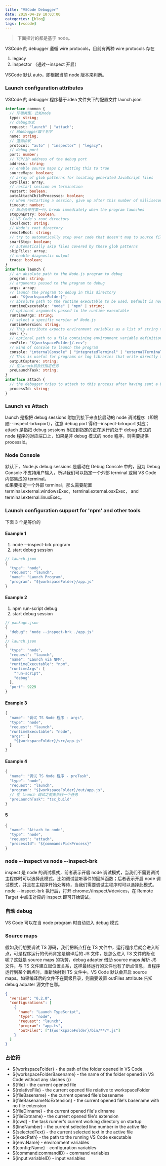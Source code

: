 ```yaml
---
title: "VSCode Debugger"
date: 2019-04-19 10:03:00
categories: [blog]
tags: [vscode]
---
```


> 下面探讨的都是基于 node。

VSCode 的 debugger 遵循 wire protocols，目前有两种 wire protocols 存在

1. legacy
2. inspector （通过--inspect 开启）

VSCode 默认 auto，即根据当前 node 版本来判断。

### Launch configuration attributes

VSCode 的 debugger 程序基于.idea 文件夹下的配置文件 launch.json

```ts
interface common {
  // 环境类型，比如node
  type: string;
  // debug方式
  request: "launch" | "attach";
  // 给debugger取个名字
  name: string;
  // 遵循协议
  protocol: "auto" | "inspector" | "legacy";
  // debug port
  port: number;
  // TCP/IP address of the debug port
  address: string;
  // enable source maps by setting this to true
  sourceMaps: boolean;
  // array of glob patterns for locating generated JavaScript files
  outFiles: array;
  // restart session on termination
  restart: boolean;
  autoAttachChildProcesses: boolean;
  // when restarting a session, give up after this number of milliseconds
  timeout: number;
  // 断点会停在第一行，break immediately when the program launches
  stopOnEntry: boolean;
  // VS Code's root directory
  localRoot: string;
  // Node's root directory
  remoteRoot: string;
  // try to automatically step over code that doesn't map to source files
  smartStep: boolean;
  // automatically skip files covered by these glob patterns
  skipFiles: array;
  // enable diagnostic output
  trace: boolean;
}
interface launch {
  // an absolute path to the Node.js program to debug
  program: string;
  // arguments passed to the program to debug
  args: array;
  // launch the program to debug in this directory
  cwd: "${workspaceFolder}";
  // absolute path to the runtime executable to be used. Default is node
  runtimeExecutable: "node" | "npm" | string;
  // optional arguments passed to the runtime executable
  runtimeArgs: string;
  // select a specific version of Node.js
  runtimeVersion: string;
  // This attribute expects environment variables as a list of string typed key/value pairs
  env: {};
  // optional path to a file containing environment variable definitions
  envFile: "${workspaceFolder}/.env";
  // kind of console to launch the program
  console: "internalConsole" | "integratedTerminal" | "externalTerminal";
  // This is useful for programs or log libraries that write directly to the stdout/stderr streams instead of using console.* APIs
  outputCapture: string;
  // 在lanuch前执行指定任务
  preLaunchTask: string;
}
interface attach {
  // the debugger tries to attach to this process after having sent a USR1 signal, conflict with port
  processId: string;
}
```

### Launch vs Attach

launch 是指把 debug sessions 附加到接下来直接启动的 node 调试程序（即跟随--inspect-brk=port），注意 debug port 得和--inspect-brk=port 对应；  
attach 是指把 debug sessions 附加到指定的正在运行的处于 debug 模式的 node 程序的对应端口上，如果是非 debug 模式的 node 程序，则需要提供 processId。

### Node Console

默认下，Node.js debug sessions 是启动在 Debug Console 中的，因为 Debug Console 不支持用户输入，所以我们可以指定一个外部 terminal 或用 VS Code 内部集成的 terminal。  
如果要指定一个外部 terminal，那么需要配置 terminal.external.windowsExec，terminal.external.osxExec， and terminal.external.linuxExec。

### Launch configuration support for 'npm' and other tools

下面 3 个是等价的

#### Example 1

1. node --inspect-brk program
2. start debug session

```js
// launch.json
{
  "type": "node",
  "request": "launch",
  "name": "Launch Program",
  "program": "${workspaceFolder}/app.js"
}
```

#### Example 2

1. npm run-script debug
2. start debug session

```js
// package.json
{
  "debug": "node --inspect-brk ./app.js"
}
// launch.json
{
  "type": "node",
  "request": "launch",
  "name": "Launch via NPM",
  "runtimeExecutable": "npm",
  "runtimeArgs": [
    "run-script",
    "debug"
  ],
  "port": 9229
}
```

#### Example 3

```js
{
  "name": "调试 TS Node 程序 - args",
  "type": "node",
  "request": "launch",
  "runtimeExecutable": "node",
  "args": [
    "${workspaceFolder}/src/app.js"
  ]
}
```

#### Example 4

```js
{
  "name": "调试 TS Node 程序 - preTask",
  "type": "node",
  "request": "launch",
  "program": "${workspaceFolder}/out/app.js",
  // 在 launch 调试之前先执行一个任务
  "preLaunchTask": "tsc_build"
}
```

#### 5

```js
{
  "name": "Attach to node",
  "type": "node",
  "request": "attach",
  "processId": "${command:PickProcess}"
}
```

### node --inspect vs node --inspect-brk

inspect 是 node 的调试模式，前者表示开启 node 调试模式，当我们不需要调试主程序时可以选择此模式，比如调试监听事件的回掉函数；后者表示开启 node 调试模式，并且在主程序开始处等待，当我们需要调试主程序时可以选择此模式。  
node --inspect-brk 执行后，打开 chrome://inspect/#devices，在 Remote Target 中点击对应的 inspect 即可开始调试。

### 自动 debug

VS Code 可以在当 node program 时自动进入 debug 模式

### Source maps

假如我们想要调试 TS 源码，我们把断点打在 TS 文件中，运行程序后就会进入断点，可是程序运行的代码肯定是编译后的 JS 文件，是怎么进入 TS 文件的断点呢？这就是 source maps 的功劳，debug adapter 借助 source maps 解析 JS 文件，与 TS 文件建立起位置关系，这样最终运行的文件也有了断点信息，当程序运行到某个断点时，重新映射到 TS 文件中。VS Code 默认会开启 source maps。如果编译后的文件不在同级目录，则需要设置 outFiles attribute 告知 debug adpater 源文件在哪。

```json
{
  "version": "0.2.0",
  "configurations": [
    {
      "name": "Launch TypeScript",
      "type": "node",
      "request": "launch",
      "program": "app.ts",
      "outFiles": ["${workspaceFolder}/bin/**/*.js"]
    }
  ]
}
```

### 占位符

- \${workspaceFolder} - the path of the folder opened in VS Code
- \${workspaceFolderBasename} - the name of the folder opened in VS Code without any slashes (/)
- \${file} - the current opened file
- \${relativeFile} - the current opened file relative to workspaceFolder
- \${fileBasename} - the current opened file's basename
- \${fileBasenameNoExtension} - the current opened file's basename with no file extension
- \${fileDirname} - the current opened file's dirname
- \${fileExtname} - the current opened file's extension
- \${cwd} - the task runner's current working directory on startup
- \${lineNumber} - the current selected line number in the active file
- \${selectedText} - the current selected text in the active file
- \${execPath} - the path to the running VS Code executable
- \${env:Name} - environment variables
- \${config:Name} - configuration variables
- \${command:commandID} - command variables
- \${input:variableID} - input variables

[1]: https://code.visualstudio.com/docs/nodejs/nodejs-debugging
[2]: https://code.visualstudio.com/docs/editor/variables-reference
